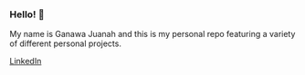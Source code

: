 ### Hello! 👋

My name is Ganawa Juanah and this is my personal repo featuring a variety of different personal projects.

[LinkedIn](https://www.linkedin.com/in/ganawaj/)
